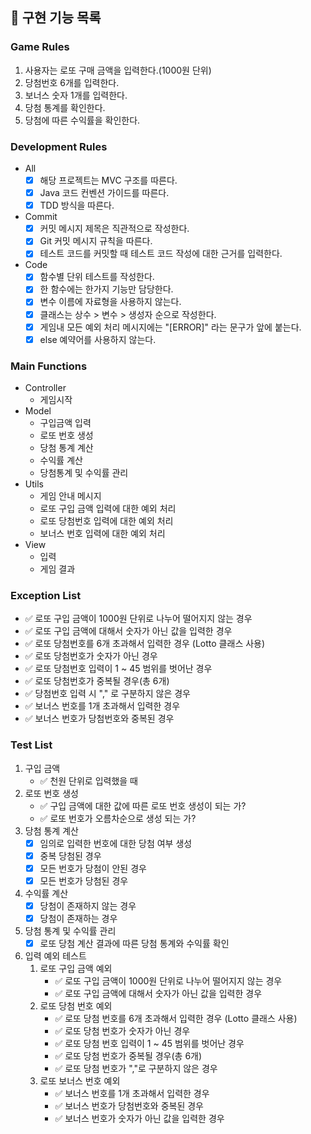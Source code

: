 ## 🚀 구현 기능 목록

### Game Rules
1. 사용자는 로또 구매 금액을 입력한다.(1000원 단위)
2. 당첨번호 6개를 입력한다.
3. 보너스 숫자 1개를 입력한다.
4. 당첨 통계를 확인한다.
5. 당첨에 따른 수익률을 확인한다.

### Development Rules
- All
  - [x] 해당 프로젝트는 MVC 구조를 따른다.
  - [x] Java 코드 컨벤션 가이드를 따른다.
  - [x] TDD 방식을 따른다.
- Commit
  - [x] 커밋 메시지 제목은 직관적으로 작성한다.
  - [x] Git 커밋 메시지 규칙을 따른다.
  - [x] 테스트 코드를 커밋할 때 테스트 코드 작성에 대한 근거를 입력한다.
- Code
  - [x] 함수별 단위 테스트를 작성한다.
  - [x] 한 함수에는 한가지 기능만 담당한다.
  - [x] 변수 이름에 자료형을 사용하지 않는다.
  - [x] 클래스는 상수 > 변수 > 생성자 순으로 작성한다.
  - [x] 게임내 모든 예외 처리 메시지에는 "[ERROR]" 라는 문구가 앞에 붙는다.
  - [x] else 예약어를 사용하지 않는다.

### Main Functions
- Controller
  - 게임시작
- Model
  - 구입금액 입력
  - 로또 번호 생성
  - 당첨 통계 계산
  - 수익률 계산
  - 당첨통계 및 수익률 관리
- Utils
  - 게임 안내 메시지
  - 로또 구입 금액 입력에 대한 예외 처리
  - 로또 당첨번호 입력에 대한 예외 처리
  - 보너스 번호 입력에 대한 예외 처리
- View
  - 입력
  - 게임 결과

### Exception List
- ✅ 로또 구입 금액이 1000원 단위로 나누어 떨어지지 않는 경우
- ✅ 로또 구입 금액에 대해서 숫자가 아닌 값을 입력한 경우
- ✅ 로또 당첨번호를 6개 초과해서 입력한 경우 (Lotto 클래스 사용)
- ✅ 로또 당첨번호가 숫자가 아닌 경우
- ✅ 로또 당첨번호 입력이 1 ~ 45 범위를 벗어난 경우
- ✅ 로또 당첨번호가 중복될 경우(총 6개)
- ✅ 당첨번호 입력 시 "," 로 구분하지 않은 경우
- ✅ 보너스 번호를 1개 초과해서 입력한 경우
- ✅ 보너스 번호가 당첨번호와 중복된 경우

### Test List
1. 구입 금액
   - ✅ 천원 단위로 입력했을 때
2. 로또 번호 생성
   - ✅ 구입 금액에 대한 값에 따른 로또 번호 생성이 되는 가?
   - ✅ 로또 번호가 오름차순으로 생성 되는 가?
3. 당첨 통계 계산
   - [x] 임의로 입력한 번호에 대한 당첨 여부 생성
   - [x] 중복 당첨된 경우
   - [x] 모든 번호가 당첨이 안된 경우
   - [x] 모든 번호가 당첨된 경우
4. 수익률 계산
   - [x] 당첨이 존재하지 않는 경우
   - [x] 당첨이 존재하는 경우
5. 당첨 통계 및 수익률 관리
   - [x] 로또 당첨 계산 결과에 따른 당첨 통계와 수익률 확인

6. 입력 예외 테스트
   1. 로또 구입 금액 예외 
      - ✅ 로또 구입 금액이 1000원 단위로 나누어 떨어지지 않는 경우
      - ✅ 로또 구입 금액에 대해서 숫자가 아닌 값을 입력한 경우
   2. 로또 당첨 번호 예외
      - ✅ 로또 당첨 번호를 6개 초과해서 입력한 경우 (Lotto 클래스 사용)
      - ✅ 로또 당첨 번호가 숫자가 아닌 경우
      - ✅ 로또 당첨 번호 입력이 1 ~ 45 범위를 벗어난 경우
      - ✅ 로또 당첨 번호가 중복될 경우(총 6개)
      - ✅ 로또 당첨 번호가 ","로 구분하지 않은 경우
   3. 로또 보너스 번호 예외
      - ✅ 보너스 번호를 1개 초과해서 입력한 경우
      - ✅ 보너스 번호가 당첨번호와 중복된 경우
      - ✅ 보너스 번호가 숫자가 아닌 값을 입력한 경우
        
      
      
